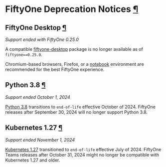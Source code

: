 # FiftyOne Deprecation Notices [¶](\#fiftyone-deprecation-notices "Permalink to this headline")

## FiftyOne Desktop [¶](\#fiftyone-desktop "Permalink to this headline")

_Support ended with FiftyOne 0.25.0_

A compatible [fiftyone-desktop](https://pypi.org/project/fiftyone-desktop)
package is no longer available as of `fiftyone==0.25.0`.

Chromium-based browsers, Firefox, or a [notebook](../fiftyone_concepts/running_environments/#notebooks) environment
are recommended for the best FiftyOne experience.

## Python 3.8 [¶](\#python-3-8 "Permalink to this headline")

_Support ended October 1, 2024_

[Python 3.8](https://devguide.python.org/versions/)
transitions to `end-of-life` effective October of 2024. FiftyOne releases after
September 30, 2024 will no longer support Python 3.8.

## Kubernetes 1.27 [¶](\#kubernetes-1-27 "Permalink to this headline")

_Support ended November 1, 2024_

[Kubernetes 1.27](https://kubernetes.io/releases/)
transitioned to `end-of-life` effective July of 2024. FiftyOne Teams
releases after October 31, 2024 might no longer be compatible with
Kubernetes 1.27 and older.

